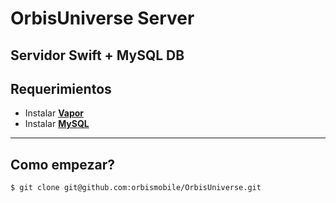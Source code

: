 OrbisUniverse Server
=================

Servidor Swift + MySQL DB
-------------------------------------

Requerimientos
----------------------

- Instalar **[Vapor](https://vapor.codes)**
- Instalar **[MySQL](https://dev.mysql.com/downloads/mysql/)**

----------

Como empezar?
----------------------

```bash 
$ git clone git@github.com:orbismobile/OrbisUniverse.git
```
